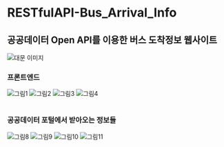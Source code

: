 # RESTfulAPI-Bus_Arrival_Info
## 공공데이터 Open API를 이용한 버스 도착정보 웹사이트

![대문 이미지](https://user-images.githubusercontent.com/74912530/103458602-1714ed00-4d4d-11eb-98a9-818bde8fab6e.png)
  
  
### 프론트엔드
  
![그림1](https://user-images.githubusercontent.com/74912530/103458720-32ccc300-4d4e-11eb-98fe-fef0dd390ba1.png)
![그림2](https://user-images.githubusercontent.com/74912530/103458724-352f1d00-4d4e-11eb-8b62-435fc5fc2353.png)
![그림3](https://user-images.githubusercontent.com/74912530/103458725-35c7b380-4d4e-11eb-8843-e12611864539.png)
![그림4](https://user-images.githubusercontent.com/74912530/103458726-36f8e080-4d4e-11eb-8993-d77eff01314c.png)

#
#
#

### 공공데이터 포털에서 받아오는 정보들
  
![그림8](https://user-images.githubusercontent.com/74912530/103458754-745d6e00-4d4e-11eb-9597-2158efc44635.png)
![그림9](https://user-images.githubusercontent.com/74912530/103458756-74f60480-4d4e-11eb-9559-20f4a897a173.png)
![그림10](https://user-images.githubusercontent.com/74912530/103458752-732c4100-4d4e-11eb-8875-32ca160061c9.png)
![그림11](https://user-images.githubusercontent.com/74912530/103458753-73c4d780-4d4e-11eb-91ba-ecb1e60edd4e.png)
  
  
  
